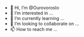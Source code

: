 - 👋 Hi, I’m @OurovorosIo
- 👀 I’m interested in ...
- 🌱 I’m currently learning ...
- 💞️ I’m looking to collaborate on ...
- 📫 How to reach me ...

<!---
OurovorosIo/OurovorosIo is a ✨ special ✨ repository because its `README.md` (this file) appears on your GitHub profile.
You can click the Preview link to take a look at your changes.
--->
